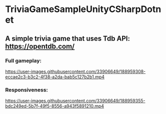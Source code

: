 # TriviaGameSampleUnityCSharpDotnet
## A simple trivia game that uses Tdb API: https://opentdb.com/

### Full gameplay:
https://user-images.githubusercontent.com/33906649/188959308-eccae2c3-b3c2-4f38-a2da-bab5c127b2b1.mp4

### Responsiveness:
https://user-images.githubusercontent.com/33906649/188959355-bdc249ed-5b7f-49f5-8556-a943f5891210.mp4

